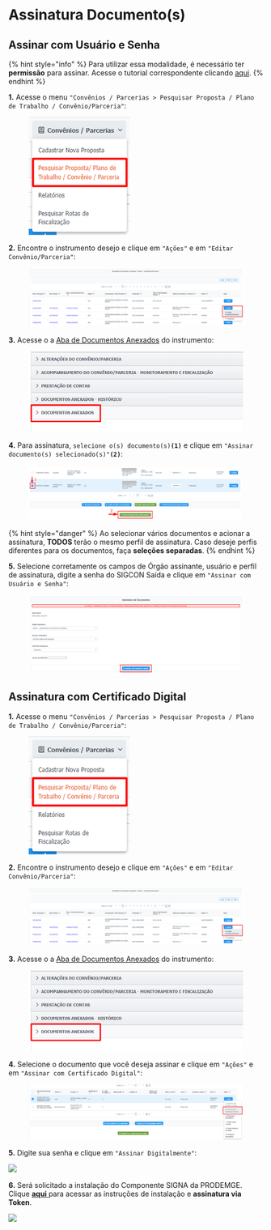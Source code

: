# Assinatura Documento(s)

## Assinar com Usuário e Senha

{% hint style="info" %}
Para utilizar essa modalidade, é necessário ter **permissão** para assinar. Acesse o tutorial correspondente clicando [aqui](../).
{% endhint %}

**1.** Acesse o menu `"Convênios / Parcerias > Pesquisar Proposta / Plano de Trabalho / Convênio/Parceria"`:

<figure><img src="../../../.gitbook/assets/image (252).png" alt=""><figcaption></figcaption></figure>

**2.** Encontre o instrumento desejo e clique em `"Ações"` e em `"Editar Convênio/Parceria"`:

<figure><img src="../../../.gitbook/assets/image (251).png" alt=""><figcaption></figcaption></figure>

**3.** Acesse o a [Aba de Documentos Anexados](../../aba-documentos-anexados/) do instrumento:

<figure><img src="../../../.gitbook/assets/image (15).png" alt=""><figcaption></figcaption></figure>

**4.** Para assinatura, `selecione o(s) documento(s)`**`(1)`** e clique em `"Assinar documento(s) selecionado(s)"`**`(2)`**:

<figure><img src="../../../.gitbook/assets/image (263).png" alt=""><figcaption></figcaption></figure>

{% hint style="danger" %}
Ao selecionar vários documentos e acionar a assinatura, **TODOS** terão o mesmo perfil de assinatura. Caso deseje perfis diferentes para os documentos, faça **seleções separadas**.
{% endhint %}

**5.** Selecione corretamente os campos de Órgão assinante, usuário e perfil de assinatura, digite a senha do SIGCON Saída e clique em `"Assinar com Usuário e Senha"`:

<figure><img src="../../../.gitbook/assets/image (275).png" alt=""><figcaption></figcaption></figure>

## Assinatura com Certificado Digital

**1.** Acesse o menu `"Convênios / Parcerias > Pesquisar Proposta / Plano de Trabalho / Convênio/Parceria"`:

<figure><img src="../../../.gitbook/assets/image (252).png" alt=""><figcaption></figcaption></figure>

**2.** Encontre o instrumento desejo e clique em `"Ações"` e em `"Editar Convênio/Parceria"`:

<figure><img src="../../../.gitbook/assets/image (251).png" alt=""><figcaption></figcaption></figure>

**3.** Acesse o a [Aba de Documentos Anexados](../../aba-documentos-anexados/) do instrumento:

<figure><img src="../../../.gitbook/assets/image (15).png" alt=""><figcaption></figcaption></figure>

**4.** Selecione o documento que você deseja assinar e clique em `"Ações"` e em `"Assinar com Certificado Digital"`:

<figure><img src="../../../.gitbook/assets/image (197).png" alt=""><figcaption></figcaption></figure>

**5.** Digite sua senha e clique em `"Assinar Digitalmente"`:

![](../../../.gitbook/assets/processo\_eletronico\_assinatura\_digital\_token.png)

**6.** Será solicitado a instalação do Componente SIGNA da PRODEMGE. Clique [**aqui** ](https://wwws.prodemge.gov.br/suporte/instalacao-token-cartao)para acessar as instruções de instalação e **assinatura via Token**.

![](../../../.gitbook/assets/processo\_eletronico\_assinatura\_digital\_token\_chamando\_certificacao-digital.png)
